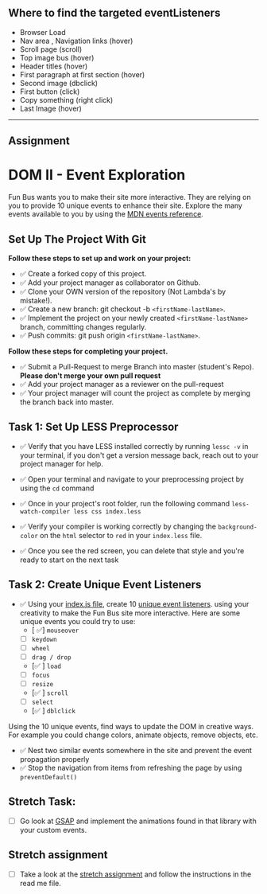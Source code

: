 ## Where to find the targeted eventListeners

* Browser Load
* Nav area , Navigation links (hover)
* Scroll page (scroll)
* Top image bus (hover)
* Header titles (hover)
* First paragraph at first section (hover)
* Second image (dbclick)
* First button (click)
* Copy something (right click)
* Last Image (hover)




-------------------------------------------------
## Assignment


# DOM II - Event Exploration

Fun Bus wants you to make their site more interactive. They are relying on you to provide 10 unique events to enhance their site. Explore the many events available to you by using the [MDN events reference](https://developer.mozilla.org/en-US/docs/Web/Events).

## Set Up The Project With Git

**Follow these steps to set up and work on your project:**

* :white_check_mark: Create a forked copy of this project.
* :white_check_mark: Add your project manager as collaborator on Github.
* :white_check_mark: Clone your OWN version of the repository (Not Lambda's by mistake!).
* :white_check_mark: Create a new branch: git checkout -b `<firstName-lastName>`.
* :white_check_mark: Implement the project on your newly created `<firstName-lastName>` branch, committing changes regularly.
* :white_check_mark: Push commits: git push origin `<firstName-lastName>`.

**Follow these steps for completing your project.**

* :white_check_mark: Submit a Pull-Request to merge <firstName-lastName> Branch into master (student's  Repo). **Please don't merge your own pull request**
* :white_check_mark: Add your project manager as a reviewer on the pull-request
* :white_check_mark: Your project manager will count the project as complete by merging the branch back into master.

## Task 1: Set Up LESS Preprocessor

* :white_check_mark: Verify that you have LESS installed correctly by running `lessc -v` in your terminal, if you don't get a version message back, reach out to your project manager for help.

* :white_check_mark: Open your terminal and navigate to your preprocessing project by using the `cd` command

* :white_check_mark: Once in your project's root folder, run the following command `less-watch-compiler less css index.less`

* :white_check_mark: Verify your compiler is working correctly by changing the `background-color` on the `html` selector to `red` in your `index.less` file.

* :white_check_mark: Once you see the red screen, you can delete that style and you're ready to start on the next task

## Task 2: Create Unique Event Listeners

* :white_check_mark: Using your [index.js file](js/index.js), create 10 [unique event listeners](https://developer.mozilla.org/en-US/docs/Web/Events). using your creativity to make the Fun Bus site more interactive.  Here are some unique events you could try to use: 
	* [ :white_check_mark:] `mouseover`
	* [ ] `keydown`
	* [ ] `wheel`
	* [ ] `drag / drop`
	* [:white_check_mark: ] `load`
	* [ ] `focus`
	* [ ] `resize`
	* [:white_check_mark: ] `scroll`
	* [ ] `select`
	* [:white_check_mark: ] `dblclick`

Using the 10 unique events, find ways to update the DOM in creative ways. For example you could change colors, animate objects, remove objects, etc.

* :white_check_mark: Nest two similar events somewhere in the site and prevent the event propagation properly
* :white_check_mark: Stop the navigation from items from refreshing the page by using `preventDefault()`

## Stretch Task:

* [ ] Go look at [GSAP](https://greensock.com/) and implement the animations found in that library with your custom events.

## Stretch assignment

* [ ] Take a look at the [stretch assignment](stretch-assignment) and follow the instructions in the read me file.


